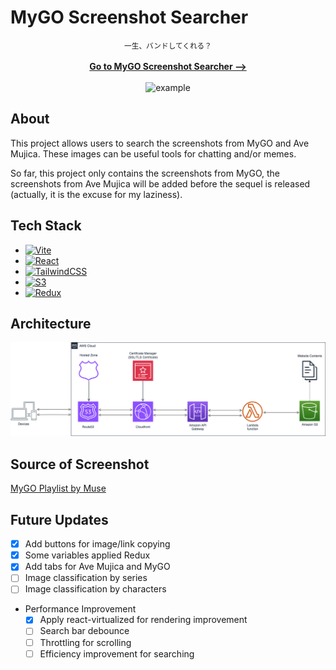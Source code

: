 # MyGO Screenshot Searcher

<div align="center">
<small>一生、バンドしてくれる？</small>
<br />
<br/>
<a href=""><strong>Go to MyGO Screenshot Searcher --></strong></a>
</div>
<div align="center">
<br/>
<img src="https://lh3.googleusercontent.com/Atk5OqGN7c0rncsz6FWt6ct0yK0MEji3m8VkYFq4v1V3jp9vjRw-T43L4xs1J8FA18Y8sg1fs0L0ot4=w2880-h1200-p-l90-rj" alt="example" width="500" height="auto">
</div>

## About

This project allows users to search the screenshots from MyGO and Ave Mujica. These images can be useful tools for chatting and/or memes.

So far, this project only contains the screenshots from MyGO, the screenshots from Ave Mujica will be added before the sequel is released (actually, it is the excuse for my laziness).

## Tech Stack

- [![Vite][Vite]][Vite-url]
- [![React][React.js]][React-url]
- [![TailwindCSS][TailwindCSS]][TailwindCSS-url]
- [![S3][S3]][S3-url]
- [![Redux][Redux]][Redux-url]

## Architecture
![architecture](/img/architecture.png)

## Source of Screenshot

[MyGO Playlist by Muse](https://www.youtube.com/watch?v=WOrYBIYIwyk&list=PL12UaAf_xzfqYGkaq7fR0DpB6osiuNlYu&ab_channel=Muse%E6%9C%A8%E6%A3%89%E8%8A%B1-TW)

## Future Updates
- [x] Add buttons for image/link copying
- [x] Some variables applied Redux
- [x] Add tabs for Ave Mujica and MyGO
- [ ] Image classification by series
- [ ] Image classification by characters
- Performance Improvement
    - [x] Apply react-virtualized for rendering improvement
    - [ ] Search bar debounce
    - [ ] Throttling for scrolling
    - [ ] Efficiency improvement for searching

[Vite]: https://img.shields.io/badge/Vite-B73BFE?style=for-the-badge&logo=vite&logoColor=FFD62E
[Vite-url]: https://vitejs.dev/
[React.js]: https://img.shields.io/badge/React-20232A?style=for-the-badge&logo=react&logoColor=61DAFB
[React-url]: https://reactjs.org/
[TailwindCSS]: https://img.shields.io/badge/tailwindcss-0F172A?&logo=tailwindcss
[TailwindCSS-url]: https://tailwindcss.com/
[S3]: https://img.shields.io/badge/AWS_S3-569A31?logo=amazons3&logoColor=fff&style=for-the-badge
[S3-url]: https://aws.amazon.com/s3/?nc1=h_ls
[Redux]: https://img.shields.io/badge/-Redux-black?style=flat-square&logo=redux
[Redux-url]: https://redux.js.org/